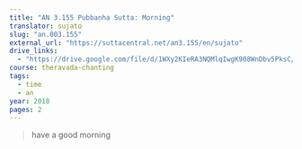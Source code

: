 ```yaml
---
title: "AN 3.155 Pubbaṇha Sutta: Morning"
translator: sujato
slug: "an.003.155"
external_url: "https://suttacentral.net/an3.155/en/sujato"
drive_links:
  - "https://drive.google.com/file/d/1WXy2KIeRA3NQMlqIwgK908WnDbv5PksC/view?usp=drivesdk"
course: theravada-chanting
tags:
  - time
  - an
year: 2018
pages: 2
---
```


> have a good morning
